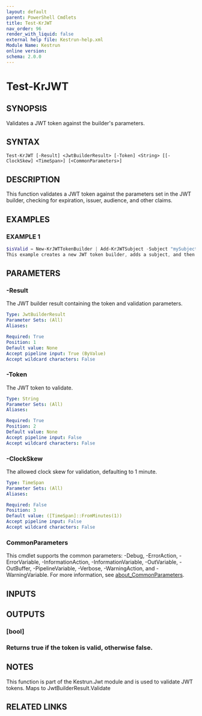 ```yaml
---
layout: default
parent: PowerShell Cmdlets
title: Test-KrJWT
nav_order: 96
render_with_liquid: false
external help file: Kestrun-help.xml
Module Name: Kestrun
online version:
schema: 2.0.0
---
```


# Test-KrJWT

## SYNOPSIS
Validates a JWT token against the builder's parameters.

## SYNTAX

```
Test-KrJWT [-Result] <JwtBuilderResult> [-Token] <String> [[-ClockSkew] <TimeSpan>] [<CommonParameters>]
```

## DESCRIPTION
This function validates a JWT token against the parameters set in the JWT builder, checking for expiration, issuer, audience, and other claims.

## EXAMPLES

### EXAMPLE 1
```powershell
$isValid = New-KrJWTTokenBuilder | Add-KrJWTSubject -Subject "mySubject" | Build-KrJWT | Test-KrJWT -Token $token
This example creates a new JWT token builder, adds a subject, and then tests the validity of the JWT token.
```

## PARAMETERS

### -Result
The JWT builder result containing the token and validation parameters.

```yaml
Type: JwtBuilderResult
Parameter Sets: (All)
Aliases:

Required: True
Position: 1
Default value: None
Accept pipeline input: True (ByValue)
Accept wildcard characters: False
```

### -Token
The JWT token to validate.

```yaml
Type: String
Parameter Sets: (All)
Aliases:

Required: True
Position: 2
Default value: None
Accept pipeline input: False
Accept wildcard characters: False
```

### -ClockSkew
The allowed clock skew for validation, defaulting to 1 minute.

```yaml
Type: TimeSpan
Parameter Sets: (All)
Aliases:

Required: False
Position: 3
Default value: ([TimeSpan]::FromMinutes(1))
Accept pipeline input: False
Accept wildcard characters: False
```

### CommonParameters
This cmdlet supports the common parameters: -Debug, -ErrorAction, -ErrorVariable, -InformationAction, -InformationVariable, -OutVariable, -OutBuffer, -PipelineVariable, -Verbose, -WarningAction, and -WarningVariable. For more information, see [about_CommonParameters](http://go.microsoft.com/fwlink/?LinkID=113216).

## INPUTS

## OUTPUTS

### [bool]
### Returns true if the token is valid, otherwise false.
## NOTES
This function is part of the Kestrun.Jwt module and is used to validate JWT tokens.
Maps to JwtBuilderResult.Validate

## RELATED LINKS
